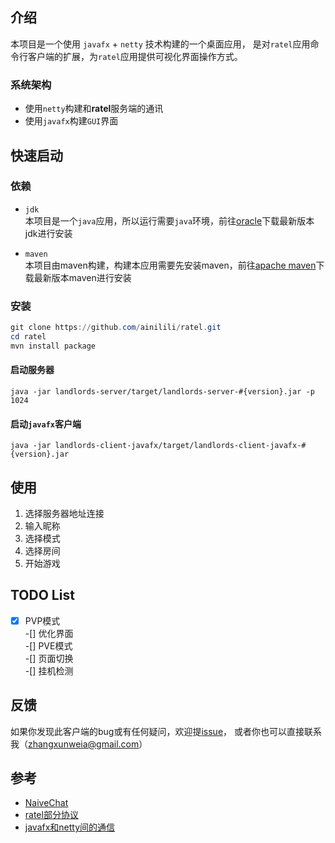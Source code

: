 ## 介绍
本项目是一个使用 `javafx` + `netty` 技术构建的一个桌面应用，
是对`ratel`应用命令行客户端的扩展，为`ratel`应用提供可视化界面操作方式。

### 系统架构
* 使用`netty`构建和**ratel**服务端的通讯
* 使用`javafx`构建`GUI`界面

## 快速启动
### 依赖
* `jdk`  
本项目是一个`java`应用，所以运行需要`java`环境，前往[oracle](https://www.oracle.com/java/technologies/java-downloads.html)下载最新版本jdk进行安装

* `maven`  
本项目由maven构建，构建本应用需要先安装maven，前往[apache maven](https://maven.apache.org)下载最新版本maven进行安装

### 安装
```powershell
git clone https://github.com/ainilili/ratel.git
cd ratel
mvn install package
```
#### 启动服务器
```shell
java -jar landlords-server/target/landlords-server-#{version}.jar -p 1024
```

#### 启动`javafx`客户端
```shell
java -jar landlords-client-javafx/target/landlords-client-javafx-#{version}.jar
```

## 使用
1. 选择服务器地址连接
2. 输入昵称
3. 选择模式
4. 选择房间
5. 开始游戏

## TODO List
-[X] PVP模式  
-[] 优化界面  
-[] PVE模式  
-[] 页面切换  
-[] 挂机检测

## 反馈
如果你发现此客户端的bug或有任何疑问，欢迎提[issue](https://github.com/ainilili/ratel/issues)，
或者你也可以直接联系我（[zhangxunweia@gmail.com](zhangxunweia@gmail.com)）

## 参考
* [NaiveChat](https://github.com/fuzhengwei/NaiveChat)
* [ratel部分协议](https://github.com/ainilili/ratel/blob/master/PROTOCO_CN.md)
* [javafx和netty间的通信](https://github.com/ainilili/ratel/landlords-client-javafx/javafx-netty-communication.md)